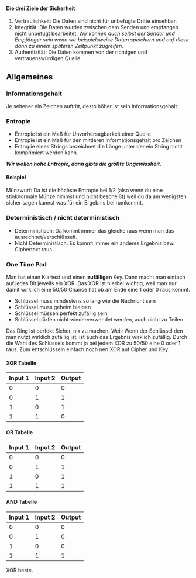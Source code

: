 #### Die drei Ziele der Sicherheit
1. Vertraulichkeit: Die Daten sind nicht für unbefugte Dritte einsehbar. 
2. Integrität: Die Daten wurden zwischen dem Senden und empfangen nicht unbefugt bearbeitet. *Wir können auch selbst der Sender und Empfänger sein wenn wir beispielsweise Daten speichern und auf diese dann zu einem späteren Zeitpunkt zugreifen.*
3. Authentizität: Die Daten kommen von der richtigen und vertrauenswürdigen Quelle.
## Allgemeines

### Informationsgehalt

Je seltener ein Zeichen auftritt, desto höher ist sein Informationsgehalt.

### Entropie

- Entropie ist ein Maß für Unvorhersagbarkeit einer Quelle
- Entropie ist ein Maß für den mittleren Informationsgehalt pro Zeichen
- Entropie eines Strings bezeichnet die Länge unter der ein String nicht komprimiert werden kann.

***Wir wollen hohe Entropie, dann gibts die größte Ungewissheit.***

#### Beispiel

Münzwurf: Da ist die höchste Entropie bei 1/2 (also wenn du eine stinknormale Münze nimmst und nicht bescheißt) weil du da am wenigsten sicher sagen kannst was für ein Ergebnis bei rumkommt.

### Deterministisch / nicht deterministisch

- Deterministisch: Da kommt immer das gleiche raus wenn man das ausrechnet/verschlüsselt.
- Nicht Deterministisch: Es kommt immer ein anderes Ergebnis bzw. Ciphertext raus.

### One Time Pad

Man hat einen Klartext und einen **zufälligen** Key. Dann macht man einfach auf jedes Bit jeweils ein XOR. Das XOR ist hierbei wichtig, weil man nur damit wirklich eine 50/50 Chance hat ob am Ende eine 1 oder 0 raus kommt.

- Schlüssel muss mindestens so lang wie die Nachricht sein
- Schlüssel muss geheim bleiben
- Schlüssel müssen perfekt zufällig sein
- Schlüssel dürfen nicht wiederverwendet werden, auch nicht zu Teilen

Das Ding ist perfekt Sicher, nix zu machen. Weil: Wenn der Schlüssel den man nutzt wirklich zufällig ist, ist auch das Ergebnis wirklich zufällig. Durch die Wahl des Schlüssels kommt ja bei jedem XOR zu 50/50 eine 0 oder 1 raus. Zum entschlüsseln einfach noch nen XOR auf Cipher und Key.

#### XOR Tabelle

| Input 1 | Input 2 | Output |
| ------- | ------- | ------ |
| 0       | 0       | 0      |
| 0       | 1       | 1      |
| 1       | 0       | 1      |
| 1       | 1       | 0      |

#### OR Tabelle
| Input 1 | Input 2 | Output |
| ------- | ------- | ------ |
| 0       | 0       | 0      |
| 0       | 1       | 1      |
| 1       | 0       | 1      |
| 1       | 1       | 1      |

#### AND Tabelle
| Input 1 | Input 2 | Output |
| ------- | ------- | ------ |
| 0       | 0       | 0      |
| 0       | 1       | 0      |
| 1       | 0       | 0      |
| 1       | 1       | 1      |

XOR beste.